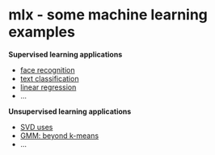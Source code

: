 # mlx - some machine learning examples


**Supervised learning applications**
* [face recognition](https://github.com/dchosch/mlx/blob/main/face%20recognition.ipynb)
* [text classification](https://github.com/dchosch/mlx/blob/main/text%20classification.ipynb)
* [linear regression](https://github.com/dchosch/mlx/blob/main/linear%20regression.ipynb)
* ...


**Unsupervised learning applications**
* [SVD uses](https://github.com/dchosch/mlx/blob/main/SVD%20uses.ipynb)
* [GMM: beyond k-means](https://github.com/dchosch/mlx/blob/main/gmm%20-%20beyond%20k-means.ipynb)
* ...
